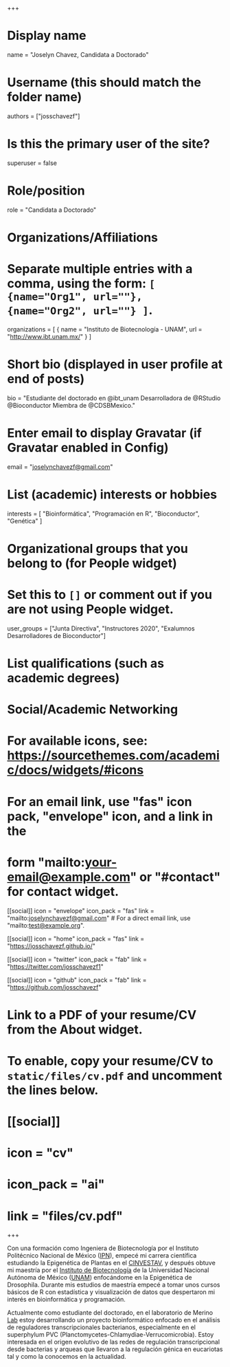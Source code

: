 +++
# Display name
name = "Joselyn Chavez, Candidata a Doctorado"

# Username (this should match the folder name)
authors = ["josschavezf"]

# Is this the primary user of the site?
superuser = false

# Role/position
role = "Candidata a Doctorado"

# Organizations/Affiliations
#   Separate multiple entries with a comma, using the form: `[ {name="Org1", url=""}, {name="Org2", url=""} ]`.
organizations = [ { name = "Instituto de Biotecnología - UNAM", url = "http://www.ibt.unam.mx/" } ]

# Short bio (displayed in user profile at end of posts)
bio = "Estudiante del doctorado en @ibt_unam Desarrolladora de @RStudio @Bioconductor Miembra de @CDSBMexico."

# Enter email to display Gravatar (if Gravatar enabled in Config)
email = "joselynchavezf@gmail.com"

# List (academic) interests or hobbies
interests = [
  "Bioinformática",
  "Programación en R",
  "Bioconductor",
  "Genética"
]

# Organizational groups that you belong to (for People widget)
#   Set this to `[]` or comment out if you are not using People widget.
user_groups = ["Junta Directiva", "Instructores 2020", "Exalumnos Desarrolladores de Bioconductor"]

# List qualifications (such as academic degrees)

# Social/Academic Networking
# For available icons, see: https://sourcethemes.com/academic/docs/widgets/#icons
#   For an email link, use "fas" icon pack, "envelope" icon, and a link in the
#   form "mailto:your-email@example.com" or "#contact" for contact widget.

[[social]]
  icon = "envelope"
  icon_pack = "fas"
  link = "mailto:joselynchavezf@gmail.com"  # For a direct email link, use "mailto:test@example.org".

[[social]]
  icon = "home"
  icon_pack = "fas"
  link = "https://josschavezf.github.io/"

[[social]]
  icon = "twitter"
  icon_pack = "fab"
  link = "https://twitter.com/josschavezf1"

[[social]]
  icon = "github"
  icon_pack = "fab"
  link = "https://github.com/josschavezf"

# Link to a PDF of your resume/CV from the About widget.
# To enable, copy your resume/CV to `static/files/cv.pdf` and uncomment the lines below.
# [[social]]
#   icon = "cv"
#   icon_pack = "ai"
#   link = "files/cv.pdf"

+++

Con una formación como Ingeniera de Biotecnología por el Instituto Politécnico Nacional de México ([IPN](http://www.upiig.ipn.mx/)), empecé mi carrera científica estudiando la Epigenética de Plantas en el  [CINVESTAV](http://www.ira.cinvestav.mx/), y después obtuve mi maestría por el [Instituto de Biotecnología](http://www.ibt.unam.mx/) de la Universidad Nacional Autónoma de México  ([UNAM](http://www.unam.mx/)) enfocándome en la Epigenética de Drosophila. Durante mis estudios de maestría empecé a tomar unos cursos básicos de R con estadística y visualización de datos que despertaron mi interés en bioinformática y programación.

Actualmente como estudiante del doctorado, en el laboratorio de Merino [Lab](http://www.ibt.unam.mx/server/PRG.base?tipo:doc,dir:PRG.grupo,par:Gep,tit:_Grupo_del__Dr._Enrique_Merino) estoy desarrollando un proyecto bioinformático enfocado en el análisis de reguladores transcripcionales bacterianos, especialmente en el superphylum PVC (Planctomycetes-Chlamydiae-Verrucomicrobia). Estoy interesada en el origen evolutivo de las redes de regulación transcripcional desde bacterias y arqueas que llevaron a la regulación génica en eucariotas tal y como la conocemos en la actualidad.


